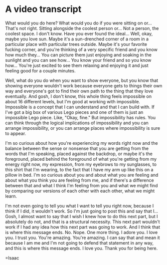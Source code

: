 # A video transcript

What would you do here? What would you do if you were sitting on or… That's not right. Sitting alongside the coolest person or… Not a person, the coolest space. I don't know. Have you ever found the ideal… Well, okay, maybe you love sun. Maybe it's a sun-drenched corner of a room in a particular place with particular trees outside. Maybe it's your favorite fucking corner, and you're thinking of a very specific friend and you know how much they… You can picture them just enjoying and soaking in the sunlight and you can see how… You know your friend and so you know how… You're just excited to see them relaxing and enjoying it and just feeling good for a couple minutes.

Well, what do you do when you want to show everyone, but you know that showing everyone wouldn't work because everyone gets to things their own way and everyone's got to find their own path to the thing that they love eventually. And gosh, I don't know, this whole thing feels impossible on about 16 different levels, but I'm good at working with impossible. Impossible is a concept that I can understand and that I can build with. If I've got a big box of various Lego pieces and one of them is just an impossible Lego piece. Like, "Okay, fine." But impossibility has rules. You can think through the logical implications of impossibility and you can arrange impossibility, or you can arrange places where impossibility is sure to appear.

I'm so curious about how you're experiencing my words right now and the balance between the sense or nonsense that you are getting from the words that I'm speaking, placed against the backdrop, or maybe it's the foreground, placed behind the foreground of what you're getting from my energy right now, my expression, from my eyebrows to my sunglasses, to this shirt that I'm wearing, to the fact that I have my arm up like this on a pillow in bed. I'm so curious about you and about what you are feeling and about what you think you are feeling from me, and if there's a difference between that and what I think I'm feeling from you and what we might find by comparing our versions of each other with each other, what we might learn.

I'm not even going to tell you what I want to tell you right now, because I think if I did, it wouldn't work. So I'm just going to post this and say that I… Gosh, I almost want to say that I wish I knew how to do this next part, but I absolutely do not, and that is a structural necessity. This next part wouldn't work if I had any idea how this next part was going to work. And I think that is where this message ends. No. Nope. One more thing. I adore you. I love you. I trust you. You're amazing. You're amazing. I can say that and mean it because I am me and I'm not going to defend that statement in any way, and this is where this message ends. I love you. Thank you for being here.

=Isaac
